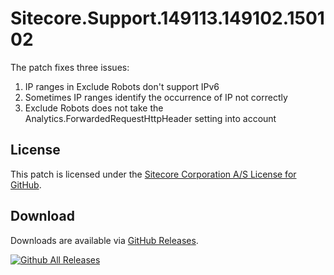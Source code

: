 # Sitecore.Support.149113.149102.150102
The patch fixes three issues:
1. IP ranges in Exclude Robots don't support IPv6
2. Sometimes IP ranges identify the occurrence of IP not correctly
3. Exclude Robots does not take the Analytics.ForwardedRequestHttpHeader setting into account

## License  
This patch is licensed under the [Sitecore Corporation A/S License for GitHub](https://github.com/sitecoresupport/Sitecore.Support.149113.149102.150102/blob/master/LICENSE).  

## Download  
Downloads are available via [GitHub Releases](https://github.com/sitecoresupport/Sitecore.Support.149113.149102.150102/releases).  

[![Github All Releases](https://img.shields.io/github/downloads/SitecoreSupport/Sitecore.Support.149113.149102.150102/total.svg)](https://github.com/SitecoreSupport/Sitecore.Support.149113.149102.150102/releases)
